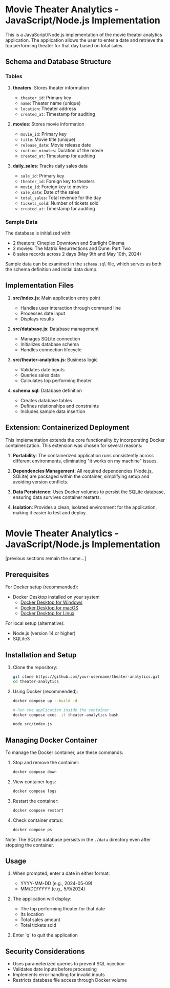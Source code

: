 # Movie Theater Analytics - JavaScript/Node.js Implementation

This is a JavaScript/Node.js implementation of the movie theater analytics application. The application allows the user to enter a date and retrieve the top performing theater for that day based on total sales.

## Schema and Database Structure

### Tables
1. **theaters**: Stores theater information
   - `theater_id`: Primary key
   - `name`: Theater name (unique)
   - `location`: Theater address
   - `created_at`: Timestamp for auditing

2. **movies**: Stores movie information
   - `movie_id`: Primary key
   - `title`: Movie title (unique)
   - `release_date`: Movie release date
   - `runtime_minutes`: Duration of the movie
   - `created_at`: Timestamp for auditing

3. **daily_sales**: Tracks daily sales data
   - `sale_id`: Primary key
   - `theater_id`: Foreign key to theaters
   - `movie_id`: Foreign key to movies
   - `sale_date`: Date of the sales
   - `total_sales`: Total revenue for the day
   - `tickets_sold`: Number of tickets sold
   - `created_at`: Timestamp for auditing

### Sample Data
The database is initialized with:
- 2 theaters: Cineplex Downtown and Starlight Cinema
- 2 movies: The Matrix Resurrections and Dune: Part Two
- 8 sales records across 2 days (May 9th and May 10th, 2024)

Sample data can be examined in the `schema.sql` file, which serves as both the schema definition and initial data dump.

## Implementation Files

1. **src/index.js**: Main application entry point
   - Handles user interaction through command line
   - Processes date input
   - Displays results

2. **src/database.js**: Database management
   - Manages SQLite connection
   - Initializes database schema
   - Handles connection lifecycle

3. **src/theater-analytics.js**: Business logic
   - Validates date inputs
   - Queries sales data
   - Calculates top performing theater

4. **schema.sql**: Database definition
   - Creates database tables
   - Defines relationships and constraints
   - Includes sample data insertion

## Extension: Containerized Deployment

This implementation extends the core functionality by incorporating Docker containerization. This extension was chosen for several reasons:

1. **Portability**: The containerized application runs consistently across different environments, eliminating "it works on my machine" issues.

2. **Dependencies Management**: All required dependencies (Node.js, SQLite) are packaged within the container, simplifying setup and avoiding version conflicts.

3. **Data Persistence**: Uses Docker volumes to persist the SQLite database, ensuring data survives container restarts.

4. **Isolation**: Provides a clean, isolated environment for the application, making it easier to test and deploy.

# Movie Theater Analytics - JavaScript/Node.js Implementation

[previous sections remain the same...]

## Prerequisites

For Docker setup (recommended):
- Docker Desktop installed on your system
  - [Docker Desktop for Windows](https://docs.docker.com/desktop/install/windows/)
  - [Docker Desktop for macOS](https://docs.docker.com/desktop/install/mac/)
  - [Docker Desktop for Linux](https://docs.docker.com/desktop/install/linux/)

For local setup (alternative):
- Node.js (version 14 or higher)
- SQLite3

## Installation and Setup

1. Clone the repository:
   ```bash
   git clone https://github.com/your-username/theater-analytics.git
   cd theater-analytics
   ```

2. Using Docker (recommended):
   ```bash
   docker compose up --build -d

   # Run the application inside the container
   docker compose exec -it theater-analytics bash

   node src/index.js
   ```

## Managing Docker Container

To manage the Docker container, use these commands:

1. Stop and remove the container:
   ```bash
   docker compose down
   ```

2. View container logs:
   ```bash
   docker compose logs
   ```

3. Restart the container:
   ```bash
   docker compose restart
   ```

4. Check container status:
   ```bash
   docker compose ps
   ```

Note: The SQLite database persists in the `./data` directory even after stopping the container.

## Usage

1. When prompted, enter a date in either format:
   - YYYY-MM-DD (e.g., 2024-05-09)
   - MM/DD/YYYY (e.g., 5/9/2024)

2. The application will display:
   - The top performing theater for that date
   - Its location
   - Total sales amount
   - Total tickets sold

3. Enter 'q' to quit the application

## Security Considerations

- Uses parameterized queries to prevent SQL injection
- Validates date inputs before processing
- Implements error handling for invalid inputs
- Restricts database file access through Docker volume